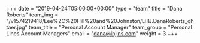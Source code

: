 +++
date = "2019-04-24T05:00:00+00:00"
type = "team"
title = "Dana Roberts"
team_img = "/v1574219418/Lee%2C%20Hill%20and%20Johnston/LHJ.DanaRoberts_qhtaer.jpg"
team_title = "Personal Account Manager"
team_group = "Personal Lines Account Managers"
email = "dana@lhjins.com"
weight = 3
+++